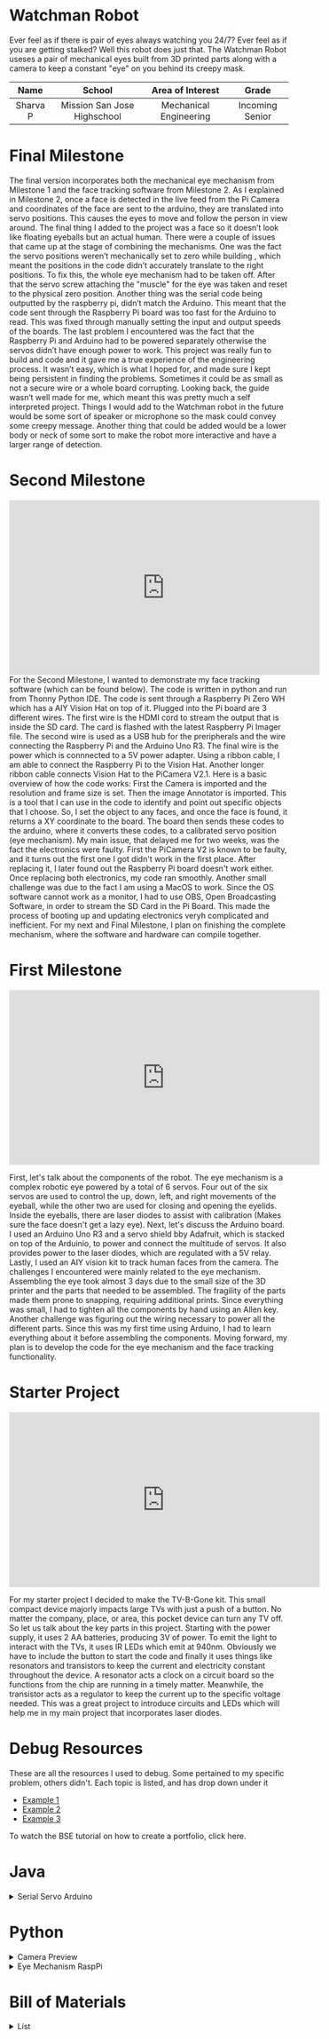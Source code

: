 # Watchman Robot
Ever feel as if there is pair of eyes always watching you 24/7? Ever feel as if you are getting stalked? Well this robot does just that. The Watchman Robot useses a pair of mechanical eyes built from 3D printed parts along with a camera to keep a constant "eye" on you behind its creepy mask.  

| **Name** | **School** | **Area of Interest** | **Grade** |
|:--:|:--:|:--:|:--:|
| Sharva P | Mission San Jose Highschool | Mechanical Engineering | Incoming Senior

<!-- **Replace the BlueStamp logo below with an image of yourself and your completed project. Follow the guide [here](https://tomcam.github.io/least-github-pages/adding-images-github-pages-site.html) if you need help.**

![Headstone Image](logo.svg)
-->
  
# Final Milestone

The final version incorporates both the mechanical eye mechanism from Milestone 1 and the face tracking software from Milestone 2. As I explained in Milestone 2, once a face is detected in the live feed from the Pi Camera and coordinates of the face are sent to the arduino, they are translated into servo positions. This causes the eyes to move and follow the person in view around. The final thing I added to the project was a face so it doesn’t look like floating eyeballs but an actual human. There were a couple of issues that came up at the stage of combining the mechanisms. One was the fact the servo positions weren’t mechanically set to zero while building , which meant the positions in the code didn’t accurately translate to the right positions. To fix this, the whole eye mechanism had to be taken off. After that the servo screw attaching the "muscle" for the eye was taken and reset to the physical zero position. Another thing was the serial code being outputted by the raspberry pi, didn’t match the Arduino. This meant that the code sent through the Raspberry Pi board was too fast for the Arduino to read. This was fixed through manually setting the input and output speeds of the boards. The last problem I encountered was the fact that the Raspberry Pi and Arduino had to be powered separately otherwise the servos didn’t have enough power to work. This project was really fun to build and code and it gave me a true experience of the engineering process. It wasn’t easy, which is what I hoped for, and made sure I kept being persistent in finding the problems. Sometimes it could be as small as not a secure wire or a whole board corrupting. Looking back, the guide wasn’t well made for me, which meant this was pretty much a self interpreted project. Things I would add to the Watchman robot in the future would be some sort of speaker or microphone so the mask could convey some creepy message. Another thing that could be added would be a lower body or neck of some sort to make the robot more interactive and have a larger range of detection.


# Second Milestone
<iframe width="560" height="315" src="https://www.youtube.com/embed/iMNvpBLwmDA" title="YouTube video player" frameborder="0" allow="accelerometer; autoplay; clipboard-write; encrypted-media; gyroscope; picture-in-picture; web-share" allowfullscreen></iframe>
For the Second Milestone, I wanted to demonstrate my face tracking software (which can be found below). The code is written in python and run from Thonny Python IDE. The code is sent through a Raspberry Pi Zero WH which has a AIY Vision Hat on top of it. Plugged into the Pi board are 3 different wires. The first wire is the HDMI cord to stream the output that is inside the SD card. The card is flashed with the latest Raspberry Pi Imager file. The second wire is used as a USB hub for the preripherals and the wire connecting the Raspberry Pi and the Arduino Uno R3. The final wire is the power which is connnected to a 5V power adapter. Using a ribbon cable, I am able to connect the Raspberry Pi to the Vision Hat. Another longer ribbon cable connects Vision Hat to the PiCamera V2.1. Here is a basic overview of how the code works: First the Camera is imported and the resolution and frame size is set. Then the image Annotator is imported. This is a tool that I can use in the code to identify and point out specific objects that I choose. So, I set the object to any faces, and once the face is found, it returns a XY coordinate to the board. The board then sends these codes to the arduino, where it converts these codes, to a calibrated servo position (eye mechanism). My main issue, that delayed me for two weeks, was the fact the electronics were faulty. First the PiCamera V2 is known to be faulty, and it turns out the first one I got didn't work in the first place. After replacing it, I later found out the Raspberry Pi board doesn't work either. Once replacing both electronics, my code ran smoothly. Another small challenge was due to the fact I am using a MacOS to work. Since the OS software cannot work as a monitor, I had to use OBS, Open Broadcasting Software, in order to stream the SD Card in the Pi Board. This made the process of booting up and updating electronics veryh complicated and inefficient. For my next and Final Milestone, I plan on finishing the complete mechanism, where the software and hardware can compile together. 


# First Milestone
<iframe width="560" height="315" src="https://www.youtube.com/embed/CKRm5gqWMoU" title="YouTube video player" frameborder="0" allow="accelerometer; autoplay; clipboard-write; encrypted-media; gyroscope; picture-in-picture; web-share" allowfullscreen></iframe> 

First, let's talk about the components of the robot. The eye mechanism is a complex robotic eye powered by a total of 6 servos. Four out of the six servos are used to control the up, down, left, and right movements of the eyeball, while the other two are used for closing and opening the eyelids. Inside the eyeballs, there are laser diodes to assist with calibration (Makes sure the face doesn't get a lazy eye). Next, let's discuss the Arduino board. I used an Arduino Uno R3 and a servo shield bby Adafruit, which is stacked on top of the Arduinio, to power and connect the multitude of servos. It also provides power to the laser diodes, which are regulated with a 5V relay. Lastly, I used an AIY vision kit to track human faces from the camera. The challenges I encountered were mainly related to the eye mechanism. Assembling the eye took almost 3 days due to the small size of the 3D printer and the parts that needed to be assembled. The fragility of the parts made them prone to snapping, requiring additional prints. Since everything was small, I had to tighten all the components by hand using an Allen key. Another challenge was figuring out the wiring necessary to power all the different parts. Since this was my first time using Arduino, I had to learn everything about it before assembling the components. Moving forward, my plan is to develop the code for the eye mechanism and the face tracking functionality.


# Starter Project
<iframe width="560" height="315" src="https://www.youtube.com/embed/pJAbVRicJ2c" title="YouTube video player" frameborder="0" allow="accelerometer; autoplay; clipboard-write; encrypted-media; gyroscope; picture-in-picture; web-share" allowfullscreen></iframe>

For my starter project I decided to make the TV-B-Gone kit. This small compact device majorly impacts large TVs with just a push of a button. No matter the company, place, or area, this pocket device can turn any TV off. So let us talk about the key parts in this project. Starting with the power supply, it uses 2 AA batteries, producing 3V of power. To emit the light to interact with the TVs, it uses IR LEDs which emit at 940nm. Obviously we have to include the button to start the code and finally it uses things like resonators and transistors to keep the current and electricity constant throughout the device. A resonator acts a clock on a circuit board so the functions from the chip are running in a timely matter. Meanwhile, the transistor acts as a regulator to keep the current up to the specific voltage needed. This was a great project to introduce circuits and LEDs which will help me in my main project that incorporates laser diodes. 


<!-- # Schematics 
Here's where you'll put images of your schematics. [Tinkercad](https://www.tinkercad.com/blog/official-guide-to-tinkercad-circuits) and [Fritzing](https://fritzing.org/learning/) are both great resoruces to create professional schematic diagrams, though BSE recommends Tinkercad becuase it can be done easily and for free in the browser. 
-->

# Debug Resources
These are all the resources I used to debug. Some pertained to my specific problem, others didn't. Each topic is listed, and has drop down under it
- [Example 1](https://trashytuber.github.io/YimingJiaBlueStamp/)
- [Example 2](https://sviatil0.github.io/Sviatoslav_BSE/)
- [Example 3](https://arneshkumar.github.io/arneshbluestamp/)

To watch the BSE tutorial on how to create a portfolio, click here.


# Java

<details markdown="1">
<summary>Serial Servo Arduino</summary>

  
```Java

// This sketch receives serial information in the format <x,y,L1,L2> where the the variables (x,y,L1,L2) are degree values.
// Angle values are then adjusted with calibration values before they are sent to each servo

// This sketch is designed to work with "Adafruit 16-Channel 12-bit PWM/Servo Shield - I2C interface" on an Arduino Uno
// This sketch requires the adafruit_PWMServo library, they have a useful guide here: https://learn.adafruit.com/adafruit-16-channel-pwm-slash-servo-shield/using-the-adafruit-library

const byte numChars = 32;
char receivedChars[numChars];
char tempChars[numChars];        // temporary array for use when parsing

      // variables to hold the parsed data
char messageFromPC[numChars] = {0};
int integerFromPC = 0;
float XFromPi = 0.0;
//float floatFromPC = 0.0;
float YFromPi = 0.0;
float L1FromPi = 0.0;
float L2FromPi = 0.0;

boolean newData = false;


//Servo Control Declarations
#include <Wire.h>
#include <Adafruit_PWMServoDriver.h>

Adafruit_PWMServoDriver pwm = Adafruit_PWMServoDriver();

//Servo header position on adafruit servo hat (using positions 0-2 and 4-6)
#define X1SERVO 0 // X Servo (left-right) on right eye
#define Y1SERVO 1 // Y Servo (up-down) on right eye
#define L1SERVO 2 // Bottom Eyelid, controlled by right-side eyelid servo

#define X2SERVO 4 // X Servo (left-right) on left eye
#define Y2SERVO 5 // Y Servo (up-down) on left eye
#define L2SERVO 6 // Top Eyelid, controlled by left-side eyelid servo
#define LaserPin 2 // This pin is used to switch laser MOSFET on/off. Mosfet is used to turn laser off when eyelids are shut.

float CtsPerDeg = 2.8; // This is a measured value, "calibrated" by driving servo to 90ish degrees (from middle position) and measuring counts
int MidPtCounts = 368; // Derived from servo midpoint = 1.5ms, 4.07 microseconds per count 1500/4.07 = 368.55

//Degree Compensations to adjust mid-point of servos - Cross-Eye fixing, adjust for mechanical errors as well
// These values are obtained by using a calibration image on the raspberry pi. 
// I used the serial monitor to command the eyelids to zero position and then adjusted the zero point until the eyes and eyelids were properly adjusted (ie pointed dead center, eyes shut when <0,0,0,0> command is received)
float X1DegComp = 4;
float X2DegComp = -5;
float Y1DegComp = -7;
float Y2DegComp = -3;
float L1DegComp = -25;
float L2DegComp = -40;
float LidCloseComp = -12; // This adds extra "clamping" force to completely close the eyes
//float L1DegTrack = 10;  


void setup() {
    Serial.begin(115200);
    //Serial.println("This demo expects 4 pieces of data - 4 floating point values");
    //Serial.println("Enter data in this style <12.5, 12.0, 24.7, 13.0>  ");
    //Serial.println();
    pwm.begin();

    pwm.setPWMFreq(60);  // Analog servos run at ~60 Hz updates
    pinMode(LaserPin, OUTPUT);
    delay(10);
}

//============

void loop() {
    recvWithStartEndMarkers();
    if (newData == true) {
        strcpy(tempChars, receivedChars);
            // this temporary copy is necessary to protect the original data
            //   because strtok() used in parseData() replaces the commas with \0
        parseData();
        SetServoPosition();
//        showParsedData();
        newData = false;
    }
}

//============

void recvWithStartEndMarkers() {
    static boolean recvInProgress = false;
    static byte ndx = 0;
    char startMarker = '<';
    char endMarker = '>';
    char rc;

    while (Serial.available() > 0 && newData == false) {
        rc = Serial.read();

        if (recvInProgress == true) {
            if (rc != endMarker) {
                receivedChars[ndx] = rc;
                ndx++;
                if (ndx >= numChars) {
                    ndx = numChars - 1;
                }
            }
            else {
                receivedChars[ndx] = '\0'; // terminate the string
                recvInProgress = false;
                ndx = 0;
                newData = true;
            }
        }

        else if (rc == startMarker) {
            recvInProgress = true;
        }
    }
}

//============

void parseData() {      // split the data into its parts

    char * strtokIndx; // this is used by strtok() as an index

    strtokIndx = strtok(tempChars,",");      // get the first part - the string
    XFromPi = atof(strtokIndx); // convert this part to a float
 
    strtokIndx = strtok(NULL, ","); // this continues where the previous call left off
    YFromPi = atof(strtokIndx);     // convert this part to a float

    strtokIndx = strtok(NULL, ",");
    L1FromPi = atof(strtokIndx);     // convert this part to a float

    strtokIndx = strtok(NULL, ",");
    L2FromPi = atof(strtokIndx);     // convert this part to a float

}

//============

void showParsedData() {
    Serial.print("X ");
    Serial.println(XFromPi);
    Serial.print("Y ");
    Serial.println(YFromPi);
    Serial.print("L1 ");
    Serial.println(L1FromPi);
    Serial.print("L2 ");
    Serial.println(L2FromPi);
}

//This function maps the Servo Angles and sends the commands to the servos

void SetServoPosition() {

  // Set X Positions
  pwm.setPWM(X1SERVO, 0, ConvertToCounts(XFromPi + X1DegComp));
  pwm.setPWM(X2SERVO, 0, ConvertToCounts(XFromPi + X2DegComp));
//  Serial.print("X ");
//    Serial.println((-1*(XFromPi + X2DegComp)));

  // Set Y Positions
  pwm.setPWM(Y1SERVO, 0, ConvertToCounts(YFromPi + Y1DegComp));
  pwm.setPWM(Y2SERVO, 0, ConvertToCounts(-1*(YFromPi + Y2DegComp)));

  // Set Laser On/Off and Set Eyelid Position
  if (L1FromPi == 0 and L2FromPi == 0) {
    digitalWrite(LaserPin, LOW);
    pwm.setPWM(L1SERVO, 0, ConvertToCounts(L1FromPi + L1DegComp + LidCloseComp)); //Bottom Eyelid
    pwm.setPWM(L2SERVO, 0, ConvertToCounts(L2FromPi + L2DegComp + LidCloseComp)); //Top Eyelid
  }
  else {
  digitalWrite(LaserPin, HIGH);
  pwm.setPWM(L1SERVO, 0, ConvertToCounts(L1FromPi + L1DegComp)); //Bottom Eyelid
  pwm.setPWM(L2SERVO, 0, ConvertToCounts(L2FromPi + L2DegComp)); //Top Eyelid
  }
//    Serial.println("L1FromPi =");
//    Serial.println(L1FromPi);
//    Serial.println("L2FromPi =");
//    Serial.println(L2FromPi);
  delay(5);                           // waits for the servo to get there
}

//This function converts degree values to servo "counts" as required by the Adafruit_PWMServo library

float ConvertToCounts(float Degrees) {
  float Counts;
  Counts = MidPtCounts + (CtsPerDeg * Degrees);
//  Serial.print("Counts ");
//  Serial.println(Counts);
    
           return Counts;
          
}

```

</details>

# Python

<details markdown="1">
<summary>Camera Preview</summary>

```Java

#/usr/bin/env python3

import picamera
from PIL import Image
from time import sleep

camera = picamera.PiCamera()
camera.resolution = (1640, 1232)
camera.framerate = 24
camera.start_preview()

// Load the arbitrarily sized image
img = Image.open('Crosshair_Black.png')
// Create an image padded to the required size with
// mode 'RGB'
pad = Image.new('RGB', (
    ((img.size[0] + 31) // 32) * 32,
    ((img.size[1] + 15) // 16) * 16,
    ))
// Paste the original image into the padded one
pad.paste(img, (0, 0))

// Add the overlay with the padded image as the source,
// but the original image's dimensions
o = camera.add_overlay(pad.tobytes(), size=img.size)
// By default, the overlay is in layer 0, beneath the
// preview (which defaults to layer 2). Here we make
// the new overlay semi-transparent, then move it above
// the preview
o.alpha = 128
o.layer = 3

// Wait indefinitely until the user terminates the script
while True:
    sleep(1)

```

</details>

<details markdown="1">
<summary>Eye Mechanism RaspPi</summary>

  
```Java


#/usr/bin/env python3

import argparse
import serial
import time

from aiy.vision.inference import CameraInference
from aiy.vision.models import face_detection
from examples.vision.annotator import Annotator
from picamera import PiCamera
from gpiozero import Button


def main():
    parser = argparse.ArgumentParser()
    parser.add_argument(
        '--num_frames',
        '-n',
        type=int,
        dest='num_frames',
        default=-1,
        help='Sets the number of frames to run for, otherwise runs forever.')
    args = parser.parse_args()
    ser = serial.Serial('/dev/ttyACM0', 115200, write_timeout=0.03)
    ser.write(b"<0.0,0.0,0.0,0.0>")

    with PiCamera() as camera:
        camera.sensor_mode = 4
        camera.resolution = (1640, 1232)
        camera.framerate = 30
        camera.start_preview()
        global shutdown_bool
        shutdown_bool = False
        position = 0
        NoFaceCount = 0
        NoFaceReset = 60
        NoFaceShut = 120
        Top_Lid_Offset = 25  # Top Lid = L2
        Bottom_Lid_Offset = 25  # Bottom Lid = L1
        Top_Lid_Limit = 45
        Bottom_Lid_Limit= 45
        step_size = 2.0

        X_Degrees = 0
        Y_Degrees = 0
        L1_Degrees = 0
        L2_Degrees = 0

        // Trying to slow down serial writing
        Write_Delay = 5  # Milliseconds
        Last_Write_Time = time.time() * 1000  # Milliseconds

        // Soft shutdown function
        def soft_shutdown():
            // X_Degrees = 0
            // Y_Degrees = 0
            // L1_Degrees = -60
            // L2_Degrees = -60
            // ser.write(b"<%d,%d,%d,%d>" % (X_Degrees, Y_Degrees, L1_Degrees, L2_Degrees))
            // camera.stop_preview()
            // quit()
            // thread.interrupt_main()
            print("Shutdown Initiated")
            global shutdown_bool
            shutdown_bool = True

        // Add shutdown function to button
        button = Button(23)
        button.when_pressed = soft_shutdown #pretty sure this doesn't work

        annotator = Annotator(camera, dimensions=(320, 240))
        scale_x = 320 / 1640
        scale_y = 240 / 1232

        // Transform is a function to transform the face bounding box. Incoming boxes are of the form (x, y, width, height). Scale and
        // transform to the form (x1, y1, x2, y2). X and Y are at the top left corner of the face bounding box.
        def transform(bounding_box):
            x, y, width, height = bounding_box
            return (scale_x * x, scale_y * y, scale_x * (x + width),
                    scale_y * (y + height))

        def x_y_to_angles(x, y):
            Span_X = 1640  // This is hard-coded resolution
            Span_Y = 1232
            MinDeg_X = 23  // These are hard coded servo angles, will need to be adjusted to match camera FOV
            MaxDeg_X = -23
            MinDeg_Y = -18
            MaxDeg_Y = 19

            SpanDeg_X = MaxDeg_X - MinDeg_X
            X_Degrees = MinDeg_X + (SpanDeg_X * (x / Span_X))

            SpanDeg_Y = MaxDeg_Y - MinDeg_Y
            Y_Degrees = MinDeg_Y + (SpanDeg_Y * (y / Span_Y))

            return X_Degrees, Y_Degrees

        with CameraInference(face_detection.model()) as inference:
            for i, result in enumerate(inference.run()):
                if i == args.num_frames:
                    break
                if shutdown_bool is True:
                    X_Degrees = 0
                    Y_Degrees = 0
                    L1_Degrees = 0
                    L2_Degrees = 0
                    ser.write(b"<%d,%d,%d,%d>" % (X_Degrees, Y_Degrees, L1_Degrees, L2_Degrees))
                    break
                faces = face_detection.get_faces(result)
                annotator.clear()
                for face in faces:
                    annotator.bounding_box(transform(face.bounding_box), fill=0)  // adding bounding box to preview
                annotator.update()
                print('Iteration #%d: num_faces=%d' % (i, len(faces)))

                if faces:  // Give servo commands if a face is detected
                    face = faces[0]
                    x_corner, y_corner, width, height = face.bounding_box  // bounding box is top left corner
                    x = x_corner + width / 2
                    y = y_corner + height / 2
                    print('             : Face is at X = %d' % x)
                    print('             : Face is at Y = %d' % y)

                    Current_Time = time.time() * 1000
                    if Current_Time >= (Last_Write_Time + Write_Delay):
                        X_Degrees, Y_Degrees = x_y_to_angles(x, y)

                        L1_Degrees = min(Y_Degrees + Bottom_Lid_Offset, Bottom_Lid_Limit)
                        L2_Degrees = min(-Y_Degrees + Top_Lid_Offset, Top_Lid_Limit)

                        ser.cancel_write()  # Cancels previous write
                        ser.reset_output_buffer()  # Removes any data that hasn't been sent yet
                        ser.write(b"<%d,%d,%d,%d>" % (X_Degrees, Y_Degrees, L1_Degrees, L2_Degrees))
                        NoFaceCount = 0


                        // print('            : X Servo Angle =%d' % X_Degrees)
                        // print('            : Y Servo Angle =%d' % Y_Degrees)
                        print(b"<%d,%d,%d,%d>" % (X_Degrees, Y_Degrees, L1_Degrees, L2_Degrees))
                        Last_Write_Time = time.time() * 1000
                    else:
                        print("Waiting for Write Delay")

                else:
                    print('NoFaceCount = %d' % NoFaceCount)
                    if NoFaceReset <= NoFaceCount < NoFaceShut:
                        X_Degrees = 0
                        Y_Degrees = 0
                        L1_Degrees = 12
                        L2_Degrees = 12
                        ser.write(b"<%d,%d,%d,%d>" % (X_Degrees, Y_Degrees, L1_Degrees, L2_Degrees))
                        NoFaceCount = NoFaceCount + 1

                    if NoFaceCount >= NoFaceShut:
                            L1_Degrees = 0
                            L2_Degrees = 0
                            ser.write(b"<%d,%d,%d,%d>" % (X_Degrees, Y_Degrees, L1_Degrees, L2_Degrees))
                            # NoFaceCount = NoFaceCount + 1

                    else:
                        NoFaceCount = NoFaceCount + 1

        camera.stop_preview()


if __name__ == '__main__':
    main()
  ```

</details>


# Bill of Materials
<details markdown="1">
<summary>List</summary>
<br>

| **Part** | **Note** | **Price** | **Link** |
|:--:|:--:|:--:|:--:|
| 3D printer | Type does not matter. For this project I used: Ender-3 V2 Neo | $269.99 | <a href="https://store.creality.com/products/ender-3-v2-neo-3d-printer?official-website-product-ender-top=&spm=..product_f4732014-6975-47d2-afe0-f84196b41630.nav_link_store_1.1"> Link </a> |
|:--:|:--:|:--:|:--:|
| Filament | Will need lots of filament, common to get failed parts | $23.59 | <a href="(https://store.creality.com/products/ender-1-75mm-pla-3d-printing-filament-1kg-2p0t?spm=..collection_b55960dc-bbb9-47c1-a06f-657301786e15.albums_1.1&spm_prev=..index.products_display_nav_1.1)"> Link </a> |
|:--:|:--:|:--:|:--:|
| Soldering Iron + Solder | Connecting electrical components. PSA get extra solder | $11.68 | <a href="(https://www.amazon.com/Soldering-soldering-solder-adjustable-temperature/dp/B09DY7CCW5/ref=sr_1_24?keywords=soldering+iron+kit&qid=1689698535&sr=8-24)"> Link </a> |
|:--:|:--:|:--:|:--:|
| M2 Allen Key | For screwing the pieces for the eye mechanisms | $5.99 | <a href="(https://www.amazon.com/B-FUL-Allen-Wrench-Sizes-1-5-6mm/dp/B07PGVFL6W/ref=sr_1_6?hvadid=345542740441&hvdev=c&hvlocphy=9032171&hvnetw=g&hvqmt=e&hvrand=13597869483429660045&hvtargid=kwd-296398166094&hydadcr=29005_10168365&keywords=m2%2Ballen%2Bkey&qid=1689698611&sr=8-6&th=1)"> Link </a> |
|:--:|:--:|:--:|:--:|
| Laser Diodes (650 nm / 5 mW) x2 | To calibrate the eyes for tracking | $6.79 | <a href="(https://www.amazon.com/HiLetgo-10pcs-650nm-Diode-Laser/dp/B071FT9HSV/ref=sr_1_3?hvadid=580752791954&hvdev=c&hvlocphy=9032171&hvnetw=g&hvqmt=e&hvrand=6804941175747209734&hvtargid=kwd-60483869014&hydadcr=28958_14563911&keywords=5v+laser+diode&qid=1689698649&sr=8-3)"> Link </a> |
|:--:|:--:|:--:|:--:|
| M2 Screw Kit | Need variations of M2 screws, better to buy larger kit | $28.68 | <a href="(https://www.amazon.com/iExcell-Metric-Stainless-Washers-Assortment/dp/B082RCL2LW/ref=sr_1_16?crid=36JF9JBFJOTXX&keywords=hex+socket+cap+screws+M2&qid=1689698954&sprefix=hex+socket+cap+screws+m%2Caps%2C157&sr=8-16)"> Link </a> |
|:--:|:--:|:--:|:--:|
| GoBilda Servos x6 | Didn't use GoBilda, but preferable due to better torque and speed. Mechanism bound to run smoother. | $31.99/ea | <a href="(https://www.gobilda.com/2000-series-dual-mode-servo-25-2-torque/)"> Link </a> |
|:--:|:--:|:--:|:--:|
| Screwdriver | Many screws are needed to thread holes into 3D printed parts | $9.86 | <a href="https://www.amazon.com/SUNHZMCKP-Screwdriver-multi-purpose-screwdriver%EF%BC%8CHigh-Torx%EF%BC%8CSuitable/dp/B08BXJTQCV/ref=sr_1_23?keywords=screwdriver&qid=1689699340&sr=8-23"> Link </a> |
|:--:|:--:|:--:|:--:|
| Arduino Uno R3 board | Connects Servo, power, and laser diodes. Holds code for the eye mechanism. | $29.95 | <a href="https://www.amazon.com/Arduino-A000066-ARDUINO-UNO-R3/dp/B008GRTSV6/"> Link </a> |
|:--:|:--:|:--:|:--:|
| Google Vision Kit | The is the main hardware for the tracking mechanism. If discontinued, indivually order parts. | $99.95 | <a href="https://www.adafruit.com/product/3780"> Link </a> |
|:--:|:--:|:--:|:--:|
| Raspberry Pi Camera V2 | One is included in the Google Vision Kit, but these cameras are known for being faulty so buy an extra one in case. | $35.00 | <a href="https://www.amazon.com/Raspberry-Pi-Camera-Module-Megapixel/dp/B01ER2SKFS/ref=asc_df_B01ER2SKFS/?tag=hyprod-20&linkCode=df0&hvadid=309776868400&hvpos=&hvnetw=g&hvrand=6777190906928985617&hvpone=&hvptwo=&hvqmt=&hvdev=c&hvdvcmdl=&hvlocint=&hvlocphy=9032171&hvtargid=pla-406302832745&psc=1"> Link </a> |
|:--:|:--:|:--:|:--:|
| 9V Battery  | Power for Arduino Board | $9.99 | <a href="https://www.amazon.com/Amazon-Basics-Performance-All-Purpose-Batteries/dp/B0774D64LT/ref=sr_1_5?hvadid=410049284807&hvdev=c&hvlocphy=9032171&hvnetw=g&hvqmt=e&hvrand=7214474178270115369&hvtargid=kwd-464156346145&hydadcr=4229_11143345&keywords=9%2Bvolt&qid=1689699881&sr=8-5&th=1"> Link </a> |
|:--:|:--:|:--:|:--:|
| Wire | Need a whole spool for connecting servos, Raspberry Pi, Camera, laser diodes, power, and 5V relay | $14.99 | <a href="https://www.amazon.com/TUOFENG-Hookup-Wires-6-Different-Colored/dp/B07TX6BX47/ref=sr_1_29?hvadid=580555199979&hvdev=c&hvlocphy=9032171&hvnetw=g&hvqmt=e&hvrand=14313782213096234770&hvtargid=kwd-42459710&hydadcr=6891_13209663&keywords=electrical+wire&qid=1689699707&sr=8-29"> Link </a> |
|:--:|:--:|:--:|:--:|
| Battery power adapter | Can be plugged into the 9V battery and soldered onto the servo hat | $5.99 | <a href="https://www.amazon.com/Battery-Connector-I-Type-Plastic-Housing/dp/B07TRKYZCH"> Link </a> |
|:--:|:--:|:--:|:--:|
| Power Bank with USB A output at 5V | To power raspberry pi without needing an external wall | $12.99 | <a href="https://www.amazon.com/EnergyQC-Portable-Charging-Ultra-Compact-Compatible/dp/B09Z6S7L4P/ref=sr_1_11?keywords=5v+power+bank&qid=1689700110&sr=8-11"> Link </a> |
|:--:|:--:|:--:|:--:|
| Electrical Tape | General use | $24.99 | <a href="https://www.amazon.com/Weather-Resistant-Colored-Electrical-Nova-Electric/dp/B076JJDS1L/ref=sr_1_8?hvadid=616991206274&hvdev=c&hvlocphy=9032171&hvnetw=g&hvqmt=e&hvrand=3904053447894082767&hvtargid=kwd-21804356&hydadcr=24660_13611807&keywords=electrical+tape&qid=1689703562&sr=8-8"> Link </a> |
|:--:|:--:|:--:|:--:|
| MOS Module | Regulate current for the laser diodes | $10.99 | <a href="[https://www.amazon.com/Arduino-A000066-ARDUINO-UNO-R3/dp/B008GRTSV6/](https://www.amazon.com/Onyehn-Mosfet-Button-Arduino-Raspberry/dp/B07GLNCRR4)"> Link </a> |
|:--:|:--:|:--:|:--:|
| Heat Shrink | General Use | $16.99 | <a href="[https://www.amazon.com/Arduino-A000066-ARDUINO-UNO-R3/dp/B008GRTSV6/](https://www.amazon.com/Wirefy-275-Heat-Shrink-Tubing/dp/B084GWYX42/ref=sr_1_3?hvadid=664755229846&hvdev=c&hvlocphy=9032171&hvnetw=g&hvqmt=e&hvrand=11486415139271556957&hvtargid=kwd-341631528701&hydadcr=3644_13690564&keywords=wiring+heat+shrink+tubing&qid=1689703638&sr=8-3)"> Link </a> |
|:--:|:--:|:--:|:--:|
| HDMI Cable | Mini HDMI to HDMI | $10.98 | <a href="https://www.amazon.com/JSAUX-Aluminum-Compatible-Camcorder-Raspberry/dp/B08DK4LVYX/ref=sr_1_3?hvadid=233484030855&hvdev=c&hvlocphy=9032171&hvnetw=g&hvqmt=e&hvrand=17895052026618409799&hvtargid=kwd-7403862453&hydadcr=18887_10145554&keywords=mini+hdmi+to+hdmi&qid=1689703673&sr=8-3"> Link </a> |
|:--:|:--:|:--:|:--:|
| HDMI Capture card | HDMI to USB A | $18.99 | <a href="https://www.amazon.com/AMZHRLY-Recording-Camcorder-Streaming-Conference/dp/B0974MJY14/ref=sr_1_4?hvadid=570507335023&hvdev=c&hvlocphy=9032171&hvnetw=g&hvqmt=e&hvrand=6672548318186623628&hvtargid=kwd-4936107645&hydadcr=18007_13462294&keywords=hdmi+capture+card&qid=1689703742&sr=8-4"> Link </a> |
|:--:|:--:|:--:|:--:|
| USB A to USB C Adapter | Only needed for mac | $6.99 | <a href="https://www.amazon.com/Temdan-USB-Adapter-SuperSpeed-Transfer/dp/B0BMVHHT47/ref=sr_1_3?hvadid=557527747876&hvdev=c&hvlocphy=9032171&hvnetw=g&hvqmt=e&hvrand=9406352976371971107&hvtargid=kwd-350624214876&hydadcr=18004_13447364&keywords=usb+a+to+usb-c&qid=1689703846&sr=8-3"> Link </a> |
|:--:|:--:|:--:|:--:|
| Micro USB Port | Used to connect all the peripherals and serial | $6.99 | <a href="https://www.amazon.com/LoveRPi-MicroUSB-Port-Black-Raspberry/dp/B01HYJLZH6/ref=sr_1_3?hvadid=581221078510&hvdev=c&hvlocphy=9032171&hvnetw=g&hvqmt=e&hvrand=11821711121676020260&hvtargid=kwd-317261059863&hydadcr=24659_11410797&keywords=micro+usb+to+hub&qid=1689703973&s=electronics&sr=1-3"> Link </a> |
|:--:|:--:|:--:|:--:|
| Serial Wire | Send code from Raspberry Pi to Arduino | $6.99 | <a href="(https://www.amazon.com/DIYmall-Cable-Arduino-2560-Pack/dp/B09JRXT1TY/ref=sr_1_4?keywords=arduino+usb+cable&qid=1689704177&sr=8-4)"> Link </a> |
|:--:|:--:|:--:|:--:|
| Nylon Screw set | Fits Raspberry Pi boards to connect to 3D print | $16.99 | <a href="(https://www.amazon.com/Readytosky-Plastic-Machine-Assortment-Organizer/dp/B07Q3W65FV)"> Link </a> |
|:--:|:--:|:--:|:--:|
| Tripod (Optional) | Used to hold the face | $20.89 | <a href="https://www.amazon.com/AmazonBasics-Lightweight-Camera-Mount-Tripod/dp/B00XI87KV8/ref=sr_1_4?hvadid=616863175854&hvdev=c&hvlocphy=9032171&hvnetw=g&hvqmt=e&hvrand=9342669726832163304&hvtargid=kwd-10922890&hydadcr=24662_13611802&keywords=camera+tripod&qid=1689704480&sr=8-4"> Link </a> |
|:--:|:--:|:--:|:--:|
| Hex Nut | Used for Tripod; hold it in place | $5.98 | <a href="https://www.amazon.com/Prime-Line-9073221-Finished-Plated-50-Pack/dp/B07FCRWF5N/ref=sr_1_3?hvadid=234265091908&hvdev=c&hvlocphy=9032171&hvnetw=g&hvqmt=e&hvrand=2433767895350711731&hvtargid=kwd-378380042141&hydadcr=24664_9649023&keywords=hex+nut+1%2F4&qid=1689704895&sr=8-3"> Link </a> |
|:--:|:--:|:--:|:--:|
| Jumper wires M-F | Male to female jumper wires to connect relay | $5.49 | <a href="https://www.amazon.com/GenBasic-Solderless-Dupont-Compatible-Breadboard-Prototyping/dp/B077N643L7/ref=sr_1_4?hvadid=570432716151&hvdev=c&hvlocphy=9032171&hvnetw=g&hvqmt=e&hvrand=5073019930584598753&hvtargid=kwd-45429255008&hydadcr=19138_13375004&keywords=jumper%2Bwires%2Bmale%2Bto%2Bfemale&qid=1689704517&sr=8-4&th=1"> Link </a> |

</details>

